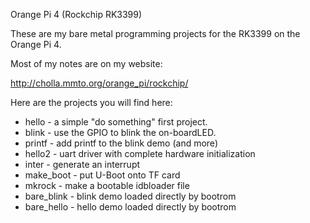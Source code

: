 Orange Pi 4 (Rockchip RK3399)

These are my bare metal programming projects for the RK3399 on the Orange Pi 4.

Most of my notes are on my website:

http://cholla.mmto.org/orange_pi/rockchip/

Here are the projects you will find here:

* hello - a simple "do something" first project.
* blink - use the GPIO to blink the on-boardLED.
* printf - add printf to the blink demo (and more)
* hello2 - uart driver with complete hardware initialization
* inter - generate an interrupt
* make_boot - put U-Boot onto TF card
* mkrock - make a bootable idbloader file
* bare_blink - blink demo loaded directly by bootrom
* bare_hello - hello demo loaded directly by bootrom
